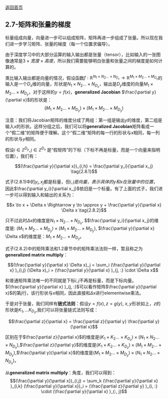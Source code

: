 [返回首页](../README.md)

## 2.7-矩阵和张量的梯度

标量组成向量，向量进一步可以组成矩阵，矩阵再进一步组成了张量。所以现在我们进一步学习矩阵、张量的梯度（每一个位置求偏导）。

由于深度学习中的大部分运算的输入输出都是张量（tensor），比如输入的一张图像通常是$3 \times 宽度 \times 高度$，所以我们需要能够明白张量和张量之间的梯度是如何计算的。

类比输入输出都是向量的情况，假设函数$f: \mathbb R^{N_1 \times N_2 ... \times N_{D_x}} \to \mathbb R^{M_1 \times M_2 ... \times M_{D_y}}$的输入是一个$D_x$维的向量，形状是$N_1 \times N_2 ... \times N_{D_x}$，输出是$D_y$维度的向量$M_1 \times M_2 ... \times M_{D_y}$，对于这样的$y=f(x)$，**generalized Jacobian** $\frac{\partial y}{\partial x}$的形状是：
$$(M_1 \times M_2 ... \times M_{D_y}) \times (M_1 \times M_2 ... \times M_{D_y})$$

注意：我们将Jacobian矩阵的维度分成了两组：第一组是输出$y$的维度，第二组是输入$x$的形状。这样分组之后，我们可以将**generalized Jacobian**矩阵看成一个“假二维”的矩阵便于理解。这个“假二维”矩阵的每一行的形状与$x$相同，每一列的形状与$y$相同。

假设$i \in \mathbb Z ^{D_y}, j \in \mathbb Z ^{D_x}$ 是“假矩阵”的下标（下标不再是标量，而是一个向量来指明位置），我们有：

$$(\frac{\partial y}{\partial x})_{i,h} = \frac{\partial y_i}{\partial x_j} \tag{2.8.1}$$

式子(2.8.1)中的$y_i, x_j$都是标量，但$i,j是向量，表示具体的y和x在张量中的位置$， 因此$\frac{\partial y_i}{\partial x_j}$依旧是一个标量。有了上面的式子，我们进一步可以得到输入和输出的关系为：

$$x \to x + \Delta x \Rightarrow y \to \approx y + \frac{\partial y}{\partial x}  \Delta x \tag{2.8.2}$$

只不过此时$\Delta x$的维度是$N_1 \times N_2 ... \times N_{D_x}$, $$\frac{\partial y_i}{\partial x_j}的维度是: $(M_1 \times M_2 ... \times M_{D_y}) \times (M_1 \times M_2 ... \times M_{D_y})$, $\frac{\partial y}{\partial x}  \Delta x$的维度是：$M_1 \times M_2 ... \times M_{D_y}$。

式子(2.8.2)中的矩阵乘法和1.2章节中的矩阵乘法法则一样，暂且称之为**generalized matrix multiply**：

$$(\frac{\partial y}{\partial x}  \Delta x)_j = \sum_i (\frac{\partial y}{\partial x} )_{i,j} (\Delta x)_i = (\frac{\partial y}{\partial x} )_{j, :} \cdot \Delta x$$

和普通矩阵乘法唯一的不同就是下标$i,j$不再是标量，而是下标向量。$(\frac{\partial y}{\partial x} )_{j, :}$可以看作矩阵$\frac{\partial y}{\partial x}$的第$j$行，该行形状与$x$相同，因此直接和$\Delta x$进行elementwise乘法。

于是对于张量，我们同样有**链式法则**：假设$y=f(x), z=g(y)$, $x,y$形状如上，$z$的形状是$K_1,...K_{D_z}$,我们可以将张量链式法则写成：

$$\frac{\partial z}{\partial x} = \frac{\partial z}{\partial y} \frac{\partial y}{\partial x}$$

区别在于$\frac{\partial z}{\partial x}$的维度是$(K_1 \times K_2 ... \times K_{D_z}) \times (N_1 \times N_2 ... \times N_{D_x})$,$\frac{\partial z}{\partial y}$的维度是$(K_1 \times K_2 ... \times K_{D_z}) \times (M_1 \times M_2 ... \times M_{D_y})$,$\frac{\partial y}{\partial x}$的维度是$(M_1 \times M_2 ... \times M_{D_y}) \times (N_1 \times N_2 ... \times N_{D_x})$。


从**generalized matrix multiply**：角度，我们可以得到：
$$(\frac{\partial y}{\partial x})_{i,j} = \sum_k (\frac{\partial y}{\partial x} )_{i,k} (\frac{\partial y}{\partial x})_i = (\frac{\partial z}{\partial y} )_{i, :} \cdot (\frac{\partial y}{\partial x} )_{:, j}$$